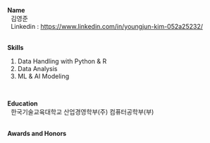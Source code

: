 **Name**<br>
&nbsp;&nbsp;김영준<br>
&nbsp;&nbsp;Linkedin : https://www.linkedin.com/in/youngjun-kim-052a25232/<br>
<br>

**Skills**<br>
1. Data Handling with Python & R<br>
2. Data Analysis<br>
3. ML & AI Modeling<br>
<br>

**Education**<br>
&nbsp;&nbsp;한국기술교육대학교 산업경영학부(주) 컴퓨터공학부(부)
<br><br>

**Awards and Honors**<br>
